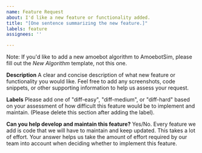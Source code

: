 ```yaml
---
name: Feature Request
about: I'd like a new feature or functionality added.
title: "[One sentence summarizing the new feature.]"
labels: feature
assignees: ''

---
```


Note: If you'd like to add a new amoebot algorithm to AmoebotSim, please fill out the *New Algorithm* template, not this one.

**Description**
A clear and concise description of what new feature or functionality you would like. Feel free to add any screenshots, code snippets, or other supporting information to help us assess your request.

**Labels**
Please add one of "diff-easy", "diff-medium", or "diff-hard" based on your assessment of how difficult this feature would be to implement and maintain. (Please delete this section after adding the label).

**Can you help develop and maintain this feature?**
Yes/No. Every feature we add is code that we will have to maintain and keep updated. This takes a lot of effort. Your answer helps us take the amount of effort required by our team into account when deciding whether to implement this feature.
